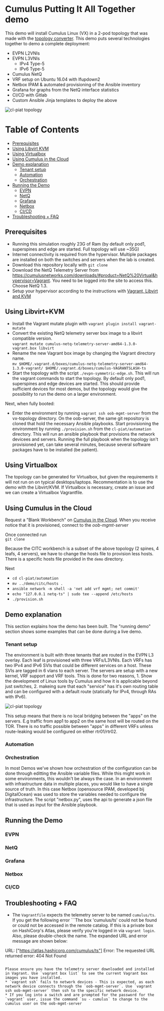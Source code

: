 # Cumulus Putting It All Together demo

This demo will install Cumulus Linux (VX) in a 2-pod topology that was made with the [topology converter](https://github.com/CumulusNetworks/topology_converter). This demo puts several technologies together to demo a complete deployment:

* EVPN L2VNIs
* EVPN L3VNIs
  * IPv4 Type-5
  * IPv6 Type-5
* Cumulus NetQ
* VRF setup on Ubuntu 16.04 with Ifupdown2
* Netbox IPAM & automated provisioning of the Ansible inventory
* Grafana for graphs from the NetQ interface statistics
* CI/CD with Gitlab
* Custom Ansible Jinja templates to deploy the above


![cl-piat topology](diagrams/cl-piat-topology.png)


Table of Contents
=================
* [Prerequisites](#prerequisites)
* [Using Libvirt KVM](#using-libvirtkvm)
* [Using Virtualbox](#using-virtualbox)
* [Using Cumulus in the Cloud](#using-cumulus-in-the-cloud)
* [Demo explanation](#demo-explanation)
  * [Tenant setup](#tenant-setup)
  * [Automation](#automation)
  * [Orchestration](#orchestration)
* [Running the Demo](#running-the-demo)
  * [EVPN](#EVPN)
  * [NetQ](#NetQ)
  * [Grafana](#Grafana)
  * [Netbox](#Netbox)
  * [CI/CD](#CI/CD)
* [Troubleshooting + FAQ](#troubleshooting--faq)


Prerequisites
------------------------
* Running this simulation roughly 23G of Ram (by default only pod1, superspines and edge are started. Full topology will use ~35G)
* Internet connectivity is required from the hypervisor. Multiple packages are installed on both the switches and servers when the lab is created.
* Download this repository locally with `git clone` 
* Download the NetQ Telemetry Server from https://cumulusnetworks.com/downloads/#product=NetQ%20Virtual&hypervisor=Vagrant. You need to be logged into the site to access this.  Choose NetQ 1.3.
* Setup your hypervisor according to the instructions with [Vagrant, Libvirt and KVM](https://docs.cumulusnetworks.com/display/VX/Vagrant+and+Libvirt+with+KVM+or+QEMU)

Using Libvirt+KVM
------------------------
* Install the Vagrant mutate plugin with 
`vagrant plugin install vagrant-mutate`
* Convert the existing NetQ telemetry server box image to a libvirt compatible version.   
`vagrant mutate cumulus-netq-telemetry-server-amd64-1.3.0-vagrant.box libvirt`
* Rename the new Vagrant box image by changing the Vagrant directory name.  
`mv $HOME/.vagrant.d/boxes/cumulus-netq-telemetry-server-amd64-1.3.0-vagrant/ $HOME/.vagrant.d/boxes/cumulus-VAGRANTSLASH-ts`
* Start the topology with the script `./evpn-symmetric-edge.sh`. This will run the vagrant commands to start the topology. By default only pod1, superspines and edge devices are started. This should provide sufficient devices for most demos, but the topology would give the possibility to run the demo on a larger environment. 

Next, when fully booted:
* Enter the environment by running `vagrant ssh oob-mgmt-server` from the vx-topology directory. On the oob-server, the same git repository is cloned that hold the necessary Ansible playbooks. Start provisioning the environment by running `./provision.sh` from the `cl-piat/automation` directory. This will run an ansible playbook that provisions the network devicees and servers. Running the full playbook when the topology isn't provisioned yet, can take several minutes, because several software packages have to be installed (be patient).

Using Virtualbox
------------------------
The topology can be generated for Virtualbox, but given the requirements it will not run on on typical desktops/laptops. Recommentation is to use the demo with the Libvirt/KVM. If Virtualbox is necessary, create an issue and we can create a Virtualbox Vagrantfile.  


Using Cumulus in the Cloud
------------------------
Request a "Blank Workbench" on [Cumulus in the Cloud](https://cumulusnetworks.com/try-for-free/). When you receive notice that it is provisioned, connect to the *oob-mgmt-server*

Once connected run  
`git clone`

Because the CITC workbench is a subset of the above topology (2 spines, 4 leafs, 4 servers), we have to change the hosts file to provision less hosts. There is a specific hosts file provided in the `demo` directory. 

Next  
* `cd cl-piat/automation`  
* `mv ../demo/citc/hosts .`
* `ansible network -m shell -a 'net add vrf mgmt; net commit'`
* `echo "127.0.0.1 netq-ts" | sudo tee --append /etc/hosts`
* `./provision.sh`

Demo explanation
------------------------
This section explains how the demo has been built. The "running demo" section shows some examples that can be done during a live demo.

### Tenant setup
The environment is built with three tenants that are routed in the EVPN L3 overlay. Each leaf is provisioned with three VRFs/L3VNIs. Each VRFs has two IPv4 and IPv6 SVIs that could be different services on a host. These SVIs are tagged in 6 vlans to each server. The servers are setup with a new kernel, VRF support and VRF tools. This is done for two reasons, 1. Show the development of Linux tools by Cumulus and how it is applicable beyond just switches, 2. makeing sure that each "service" has it's own routing table and can be configured with a default route (statically for IPv4, through RAs with IPv6).

![cl-piat topology](diagrams/cl-piat-tenants.png)

This setup means that there is no local bridging between the "apps" on the servers. E.g traffic from app1 to app2 on the same host will be routed on the TOR. There is no traffic possible between "apps" in different VRFs unless route-leaking would be configured on either rtr01/rtr02. 

### Automation

### Orchestration
In most Demos we've shown how orchestration of the configuration can be done through editting the Ansible variable files. While this might work in some environments, this wouldn't be always the case. In an environment with infrastructure data in multiple places, you would like to have a single source of truth. In this case Netbox (opensource IPAM, developed bij DigitalOcean) was used to store the variables needed to configure the infrastructure. The script "netbox.py", uses the api to generate a json file that is used as input for the Ansible playbook.


Running the Demo
------------------------

### EVPN
### NetQ
### Grafana
### Netbox
### CI/CD


Troubleshooting + FAQ
-------
* The `Vagrantfile` expects the telemetry server to be named `cumulus/ts`. If you get the following error
```The box 'cumulus/ts' could not be found or could not be accessed in the remote catalog. If this is a private box on HashiCorp's Atlas, please verify you're logged in via `vagrant login`. Also, please double-check the name. The expanded URL and error message are shown below:

URL: ["https://atlas.hashicorp.com/cumulus/ts"]
Error: The requested URL returned error: 404 Not Found
```

Please ensure you have the telemetry server downloaded and installed in Vagrant. Use `vagrant box list` to see the current Vagrant box images you have installed.
* `vagrant ssh` fails to network devices - This is expected, as each network device connects through the `oob-mgmt-server`. Use `vagrant ssh oob-mgmt-server` then ssh to the specific network device.
* If you log into a switch and are prompted for the password for the `vagrant` user, issue the command `su - cumulus` to change to the cumulus user on the oob-mgmt-server
